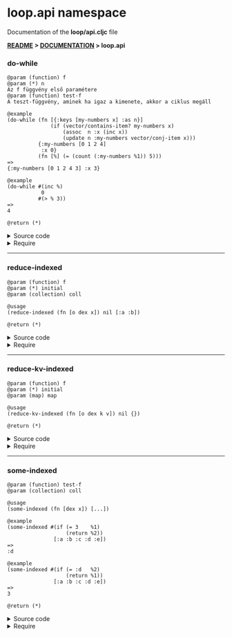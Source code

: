 
# <strong>loop.api</strong> namespace
<p>Documentation of the <strong>loop/api.cljc</strong> file</p>

<strong>[README](../../../README.md) > [DOCUMENTATION](../../COVER.md) > loop.api</strong>



### do-while

```
@param (function) f
@param (*) n
Az f függvény első paramétere
@param (function) test-f
A teszt-függvény, aminek ha igaz a kimenete, akkor a ciklus megáll
```

```
@example
(do-while (fn [{:keys [my-numbers x] :as n}]
              (if (vector/contains-item? my-numbers x)
                  (assoc  n :x (inc x))
                  (update n :my-numbers vector/conj-item x)))
          {:my-numbers [0 1 2 4]
           :x 0}
          (fn [%] (= (count (:my-numbers %1)) 5)))
=>
{:my-numbers [0 1 2 4 3] :x 3}
```

```
@example
(do-while #(inc %)
           0
          #(> % 3))
=>
4
```

```
@return (*)
```

<details>
<summary>Source code</summary>

```
(defn do-while
  [f n test-f]
  (let [result (f n)]
       (if (test-f     result)
           (return     result)
           (do-while f result test-f))))
```

</details>

<details>
<summary>Require</summary>

```
(ns my-namespace (:require [loop.api :as loop :refer [do-while]]))

(loop/do-while ...)
(do-while      ...)
```

</details>

---

### reduce-indexed

```
@param (function) f
@param (*) initial
@param (collection) coll
```

```
@usage
(reduce-indexed (fn [o dex x]) nil [:a :b])
```

```
@return (*)
```

<details>
<summary>Source code</summary>

```
(defn reduce-indexed
  [f initial coll]
  (letfn [(fi [[o dex] x]
              [(f o dex x)
               (inc dex)])]
         (first (reduce fi [initial 0] coll))))
```

</details>

<details>
<summary>Require</summary>

```
(ns my-namespace (:require [loop.api :as loop :refer [reduce-indexed]]))

(loop/reduce-indexed ...)
(reduce-indexed      ...)
```

</details>

---

### reduce-kv-indexed

```
@param (function) f
@param (*) initial
@param (map) map
```

```
@usage
(reduce-kv-indexed (fn [o dex k v]) nil {})
```

```
@return (*)
```

<details>
<summary>Source code</summary>

```
(defn reduce-kv-indexed
  [f initial map]
  (letfn [(fi [[o dex] k v]
              [(f o dex k v)
               (inc dex)])]
         (first (reduce-kv fi [initial 0] map))))
```

</details>

<details>
<summary>Require</summary>

```
(ns my-namespace (:require [loop.api :as loop :refer [reduce-kv-indexed]]))

(loop/reduce-kv-indexed ...)
(reduce-kv-indexed      ...)
```

</details>

---

### some-indexed

```
@param (function) test-f
@param (collection) coll
```

```
@usage
(some-indexed (fn [dex x]) [...])
```

```
@example
(some-indexed #(if (= 3    %1)
                   (return %2))
               [:a :b :c :d :e])
=>
:d
```

```
@example
(some-indexed #(if (= :d   %2)
                   (return %1))
               [:a :b :c :d :e])
=>
3
```

```
@return (*)
```

<details>
<summary>Source code</summary>

```
(defn some-indexed
  [test-f coll]
  (letfn [(fi [test-f coll dex]
              (if-let [result (test-f dex (get coll dex))]
                      (return result)
                      (when-not (= dex (-> coll count dec))
                                (fi test-f coll (inc dex)))))]
         (fi test-f coll 0)))
```

</details>

<details>
<summary>Require</summary>

```
(ns my-namespace (:require [loop.api :as loop :refer [some-indexed]]))

(loop/some-indexed ...)
(some-indexed      ...)
```

</details>
